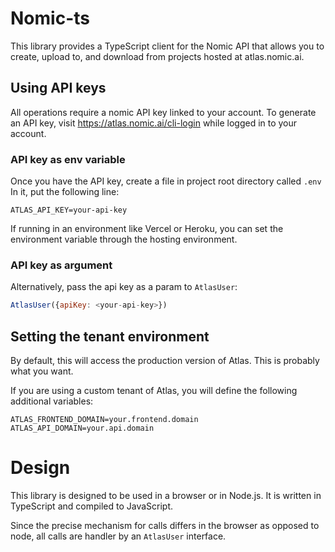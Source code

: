 # Nomic-ts

This library provides a TypeScript client for the Nomic API that
allows you to create, upload to, and download from projects
hosted at atlas.nomic.ai.

## Using API keys

All operations require a nomic API key linked to your account.
To generate an API key, visit https://atlas.nomic.ai/cli-login while logged in to your account.

### API key as env variable

Once you have the API key, create a file in project root directory called `.env`
In it, put the following line:

```
ATLAS_API_KEY=your-api-key
```

If running in an environment like Vercel or Heroku, you can set the environment variable through the hosting environment.

### API key as argument
Alternatively, pass the api key as a param to `AtlasUser`:
```js
AtlasUser({apiKey: <your-api-key>})
```


## Setting the tenant environment

By default, this will access the production version of Atlas. This is probably what you want.

If you are using a custom tenant of Atlas, you will define the following additional variables:
```
ATLAS_FRONTEND_DOMAIN=your.frontend.domain
ATLAS_API_DOMAIN=your.api.domain
```


# Design

This library is designed to be used in a browser or in Node.js. It is written in TypeScript and compiled to JavaScript.

Since the precise mechanism for calls differs in the browser as opposed to node,
all calls are handler by an `AtlasUser` interface.
